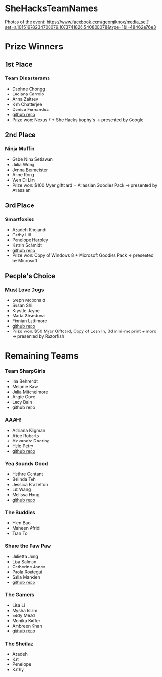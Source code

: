 SheHacksTeamNames
=================

Photos of the event: https://www.facebook.com/georgiknox/media_set?set=a.10151978234700079.1073741826.540800078&type=1&l=48462e76e3

# Prize Winners

## 1st Place
### Team Disasterama
* Daphne Chongg
* Luciana Carrolo
* Anna Zaitsev
* Kim Chatterjee
* Denise Fernandez  
* [github repo](https://github.com/daphnechong/she-hacks)
* Prize won: Nexus 7 + She Hacks trophy's -> presented by Google

## 2nd Place
### Ninja Muffin
* Gabe Nina Setiawan
* Julia Wong
* Jenna Bermeister
* Anne Rong
* Wen Di Lim
* Prize won: $100 Myer giftcard + Atlassian Goodies Pack -> presented by Atlassian

 
## 3rd Place
### Smartfoxies 
* Azadeh Khojandi
* Cathy Lill
* Penelope Harpley
* Katrin Schmidt
* [github repo](https://github.com/azadehkhojandi/bookloverz)
* Prize won: Copy of Windows 8 + Microsoft Goodies Pack -> presented by Microsoft


## People's Choice
### Must Love Dogs
* Steph Mcdonald
* Susan Shi
* Krystle Jayne
* Maria Shvedova
* Finnian Lattimore
* [github repo](https://github.com/createandmake/doggle)
* Prize won: $50 Myer Giftcard, Copy of Lean In, 3d mini-me print + more -> presented by Razorfish

# Remaining Teams

### Team SharpGirls
* Ina Behrendt
* Melanie Kaw
* Julia Mitchelmore
* Angie Gove
* Lucy Bain
* [github repo](https://github.com/juliamitchelmore/minijobs)

### AAAH!
* Adriana Kligman
* Alice Roberts
* Alexandra Doering
* Helo Petry
* [github repo](https://github.com/alexdoering/skilly)

### Yea Sounds Good
* Hethre Contant
* Belinda Teh
* Jessica Brazelton
* Liz Wang
* Melissa Hong
* [github repo](https://github.com/hethre/yeasoundsgood)

### The Buddies
* Hien Bao
* Maheen Afridi
* Tran To

### Share the Paw Paw
* Julietta Jung
* Lisa Salmon
* Catherine Jones
* Paola Roategui
* Salla Mankien
* [github repo](https://github.com/jullietta/sharethepawpaw)

### The Gamers
* Lisa Li
* Mysha Islam
* Eddy Mead
* Monika Koffer
* Ambreen Khan
* [github repo](https://github.com/wilddamon/saru-no-shima)

### The Sheilaz
* Azadeh
* Kat
* Penelope
* Kathy
